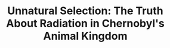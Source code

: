 ---
title:  "Unnatural Selection: The Truth About Radiation in Chernobyl's Animal Kingdom"
category: ['flora']
classes: ['embed','iframe','arcgis']
excerpt: "What mutated creatures are really roaming the radioactive forests of Chernobyl?"
description: "We often think about Chernobyl from a human perspective, but its impact stretches much farther than that. People tend to acquire fanciful ideas about radiation and the mutations of affected animals. In my project, I wanted to explore the truth behind radiation's effect on wildlife and what mutations really look like here. In doing so, I hope the reader is able to view Chernobyl's ecological influence from an entirely novel standpoint."
header: 
    # overlay_image: assets/images/rubinstein.jpg
    teaser: assets/images/rubinstein.jpg
contributors:
    - name: Josh Rubinstein
      bio: "'22 studies Psychology and Biology. He also enjoys diverse literature courses and hopes to take more courses like Russian Literature 043 in the future."
embed:
  type: arcgis
  id: 1ySyP1
  url: https://arcg.is/1ySyP1
course: 'RUSS043 Chernobyl: Nuclear Naratives and the Environment, Swarthmore College, Spring 2020'
---